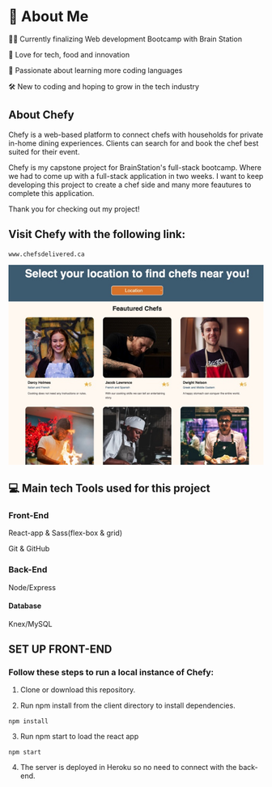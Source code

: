 # 👾 About Me

👩‍💻 Currently finalizing Web development Bootcamp with Brain Station

🧠 Love for tech, food and innovation

💓 Passionate about learning more coding languages

🛠️ New to coding and hoping to grow in the tech industry

## About Chefy

Chefy is a web-based platform to connect chefs with households for private in-home dining experiences. Clients can search for and book the chef best suited for their event.

Chefy is my capstone project for BrainStation's full-stack bootcamp. Where we had to come up with a full-stack application in two weeks. I want to keep developing this project to create a chef side and many more feautures to complete this application.

Thank you for checking out my project!

## Visit Chefy with the following link:

```
www.chefsdelivered.ca

```

![Alt text](/src/assets/images/chefy-home.jpg "Chefy Home Page")

## 💻 Main tech Tools used for this project

### Front-End

React-app & Sass(flex-box & grid)

Git & GitHub

### Back-End

Node/Express

#### Database

Knex/MySQL

## SET UP FRONT-END

### Follow these steps to run a local instance of Chefy:

1. Clone or download this repository.

2. Run npm install from the client directory to install dependencies.

```
npm install
```

3. Run npm start to load the react app

```
npm start
```

4. The server is deployed in Heroku so no need to connect with the back-end.
